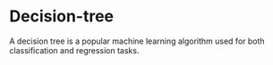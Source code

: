 # Decision-tree
A decision tree is a popular machine learning algorithm used for both classification and regression tasks. 
